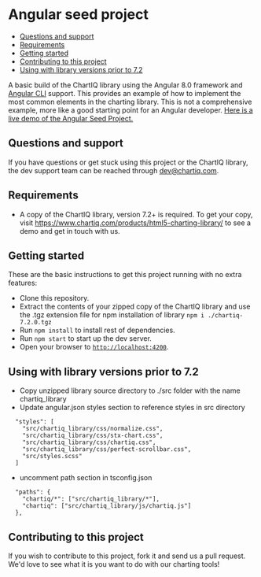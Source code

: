 # Angular seed project

- [Questions and support](#questions-and-support)
- [Requirements](#requirements)
- [Getting started](#getting-started)
- [Contributing to this project](#contributing-to-this-project)
- [Using with library versions prior to 7.2](#using-with-library-versions-prior-to-7.2)

A basic build of the ChartIQ library using the Angular 8.0 framework and [Angular CLI](https://cli.angular.io) support.
This provides an example of how to implement the most common elements in the charting library.
This is not a comprehensive example, more like a good starting point for an Angular developer.
[Here is a live demo of the Angular Seed Project.](https://demo.chartiq.com/angular-seed/)

## Questions and support

If you have questions or get stuck using this project or the ChartIQ library, the dev support team can be reached through [dev@chartiq.com](mailto:dev@chartiq.com).

## Requirements

- A copy of the ChartIQ library, version 7.2+ is required. To get your copy, visit https://www.chartiq.com/products/html5-charting-library/ to see a demo and get in touch with us.

## Getting started

These are the basic instructions to get this project running with no extra features:

- Clone this repository.
- Extract the contents of your zipped copy of the ChartIQ library and use the .tgz extension file for npm installation of library
  `npm i ./chartiq-7.2.0.tgz`
- Run `npm install` to install rest of dependencies.
- Run `npm start` to start up the dev server.
- Open your browser to [`http://localhost:4200`](http://localhost:4200).

## Using with library versions prior to 7.2

- Copy unzipped library source directory to ./src folder with the name chartiq_library
- Update angular.json styles section to reference styles in src directory

```
  "styles": [
    "src/chartiq_library/css/normalize.css",
    "src/chartiq_library/css/stx-chart.css",
    "src/chartiq_library/css/chartiq.css",
    "src/chartiq_library/css/perfect-scrollbar.css",
    "src/styles.scss"
  ]
```

- uncomment path section in tsconfig.json

```
  "paths": {
    "chartiq/*": ["src/chartiq_library/*"],
    "chartiq": ["src/chartiq_library/js/chartiq.js"]
  },
```

## Contributing to this project

If you wish to contribute to this project, fork it and send us a pull request.
We'd love to see what it is you want to do with our charting tools!
